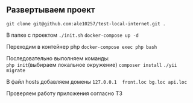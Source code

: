 Развертываем проект
------

`git clone git@github.com:ale10257/test-local-internet.git .`

В папке с проектом `./init.sh` `docker-compose up -d` 

Переходим в контейнер php
`docker-compose exec php bash` 

Последовательно выполняем команды:  
`php init`(выбираем локальное окружение) `composer install`  `./yii migrate`

В файл hosts добавляем домены `127.0.0.1  front.loc bg.loc api.loc`

Проверяем работу приложения согласно ТЗ

